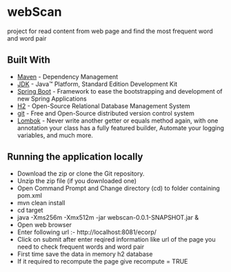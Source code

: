 # webScan
project for read content from web page and find the most frequent word and word pair

## Built With

* 	[Maven](https://maven.apache.org/) - Dependency Management
* 	[JDK](http://www.oracle.com/technetwork/java/javase/downloads/jdk8-downloads-2133151.html) - Java™ Platform, Standard Edition Development Kit
* 	[Spring Boot](https://spring.io/projects/spring-boot) - Framework to ease the bootstrapping and development of new Spring Applications
* 	[H2](www.h2database.com/) - Open-Source Relational Database Management System
* 	[git](https://git-scm.com/) - Free and Open-Source distributed version control system
* 	[Lombok](https://projectlombok.org/) - Never write another getter or equals method again, with one annotation your class has a fully featured builder, Automate your logging variables, and much more.

## Running the application locally

* 	Download the zip or clone the Git repository.
* 	Unzip the zip file (if you downloaded one)
* 	Open Command Prompt and Change directory (cd) to folder containing pom.xml
*   mvn clean install
*   cd target
*   java -Xms256m -Xmx512m -jar webscan-0.0.1-SNAPSHOT.jar &
*   Open web browser
*   Enter following url :- http://localhost:8081/ecorp/
*   Click on submit after enter reqired information like url of the page you need to check frequent words and word pair
*   First time save the data in memory h2 database
*   If it required to recompute the page give recompute = TRUE
